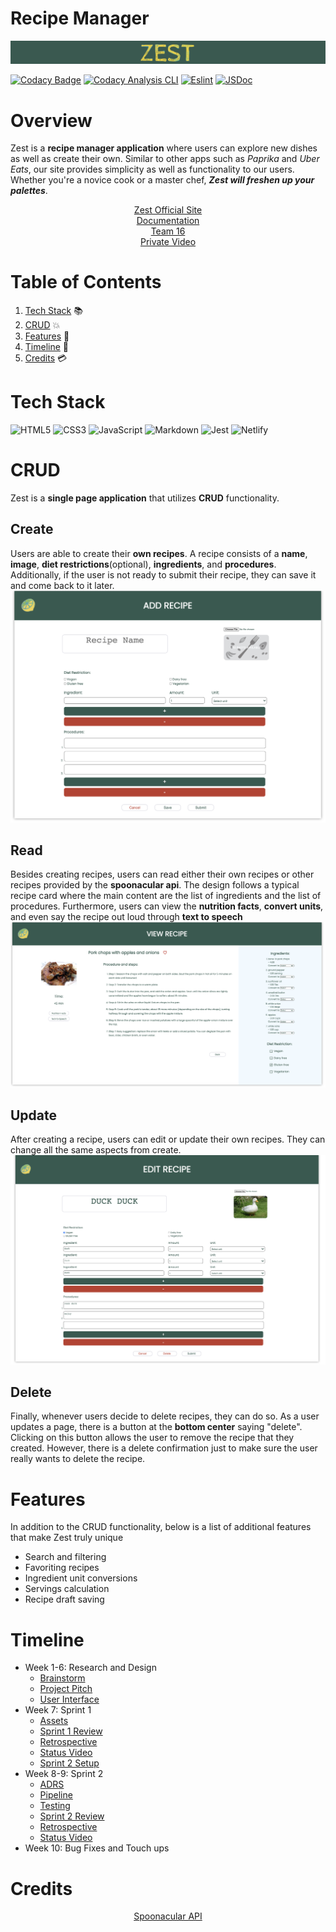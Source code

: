 # Recipe Manager

![Brand Name](./specs/readmeimages/logo.png)

[![Codacy Badge](https://api.codacy.com/project/badge/Grade/fae07a24378648a994a05d7f168bb36b)](https://app.codacy.com/gh/cse110-fa21-group16/cse110-fa21-group16?utm_source=github.com&utm_medium=referral&utm_content=cse110-fa21-group16/cse110-fa21-group16&utm_campaign=Badge_Grade_Settings)
[![Codacy Analysis CLI](https://github.com/cse110-fa21-group16/cse110-fa21-group16/actions/workflows/code_analysis.yml/badge.svg)](https://github.com/cse110-fa21-group16/cse110-fa21-group16/actions/workflows/code_analysis.yml)
[![Eslint](https://github.com/cse110-fa21-group16/cse110-fa21-group16/actions/workflows/eslint.yml/badge.svg)](https://github.com/cse110-fa21-group16/cse110-fa21-group16/actions/workflows/eslint.yml)
[![JSDoc](https://github.com/cse110-fa21-group16/cse110-fa21-group16/actions/workflows/JSDoc.yml/badge.svg)](https://github.com/cse110-fa21-group16/cse110-fa21-group16/actions/workflows/JSDoc.yml)

# Overview 
Zest is a **recipe manager application** where users can explore new dishes as well as create their own. Similar to other apps such as *Paprika* and *Uber Eats*, our site provides simplicity as well as functionality to our users. Whether you're a novice cook or a master chef, ***Zest will freshen up your palettes***. 

<p align="center">
    <a href="https://zeste.netlify.app/">Zest Official Site</a>
    <br>
    <a href="https://cse110-fa21-group16.github.io/index.html">Documentation</a>
    <br>
    <a href="admin/team.md">Team 16</a>
    <br>
    <a href="https://www.youtube.com/watch?v=h_vfEYurK9A">Private Video</a>
</p>

# Table of Contents 
1. [Tech Stack](#tech-stack) :books:
2. [CRUD](#crud) :collision:
3. [Features](#features) :eyes:
4. [Timeline](#timeline) :calendar:
6. [Credits](#credits) :credit_card:

# Tech Stack
![HTML5](https://img.shields.io/badge/html5-%23E34F26.svg?style=for-the-badge&logo=html5&logoColor=white)
![CSS3](https://img.shields.io/badge/css3-%231572B6.svg?style=for-the-badge&logo=css3&logoColor=white)
![JavaScript](https://img.shields.io/badge/javascript-%23323330.svg?style=for-the-badge&logo=javascript&logoColor=%23F7DF1E)
![Markdown](https://img.shields.io/badge/markdown-%23000000.svg?style=for-the-badge&logo=markdown&logoColor=white)
![Jest](https://img.shields.io/badge/-jest-%23C21325?style=for-the-badge&logo=jest&logoColor=white)
![Netlify](https://img.shields.io/badge/netlify-%23000000.svg?style=for-the-badge&logo=netlify&logoColor=#00C7B7)

# CRUD 
Zest is a **single page application** that utilizes **CRUD** functionality. 

## Create 
Users are able to create their **own recipes**. A recipe consists of a **name**, **image**, **diet restrictions**(optional), **ingredients**, and **procedures**. 
Additionally, if the user is not ready to submit their recipe, they can save it and come back to it later. 
![Create Recipe](./specs/readmeimages/createrecipe.png)

## Read
Besides creating recipes, users can read either their own recipes or other recipes provided by the **spoonacular api**. The design follows a typical recipe card where the main content are the list of ingredients and the list of procedures. Furthermore, users can view the **nutrition facts**, **convert units**, and even say the recipe out loud through **text to speech**
![Read Recipe](./specs/readmeimages/readrecipe.png)

## Update 
After creating a recipe, users can edit or update their own recipes. They can change all the same aspects from create. 
![Update Recipe](./specs/readmeimages/updaterecipe.png)

## Delete
Finally, whenever users decide to delete recipes, they can do so. As a user updates a page, there is a button at the **bottom center** saying "delete". Clicking on this button allows the user to remove the recipe that they created. However, there is a delete confirmation just to make sure the user really wants to delete the recipe.

# Features
In addition to the CRUD functionality, below is a list of additional features that make Zest truly unique 
- Search and filtering
- Favoriting recipes
- Ingredient unit conversions 
- Servings calculation
- Recipe draft saving

# Timeline
- Week 1-6: Research and Design 
    - [Brainstorm](./specs/brainstorm)
    - [Project Pitch](./specs/pitch/)
    - [User Interface](./specs/interface)
- Week 7: Sprint 1
    - [Assets](./source/assets)
    - [Sprint 1 Review](./admin/meetings/111421-sprint-1-review.md)
    - [Retrospective](./admin/meetings/111421-retrospective.md)
    - [Status Video](./admin/videos)
    - [Sprint 2 Setup](./admin/meetings/111621-sprint-2-setup.md)
- Week 8-9: Sprint 2
    - [ADRS](./specs/adrs)
    - [Pipeline](./admin/cipipeline)
    - [Testing](./__test__)
    - [Sprint 2 Review](./admin/meetings/112821-sprint-2-review.md)
    - [Retrospective](./admin/meetings/112821-sprint-2-retrospective-retrium-screenshot.png)
    - [Status Video](./admin/videos)
- Week 10: Bug Fixes and Touch ups 


# Credits 
<p align="center">
    <a href="https://spoonacular.com/food-api">Spoonacular API</a>
</a>
